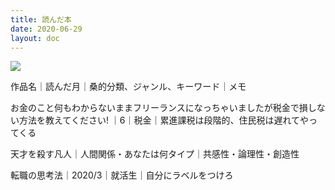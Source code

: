 ```yaml
---
title: 読んだ本
date: 2020-06-29
layout: doc
---
```


![](https://chankuwa.com/wp-content/uploads/2020/06/hon.png)

作品名｜読んだ月｜桑的分類、ジャンル、キーワード｜メモ

お金のこと何もわからないままフリーランスになっちゃいましたが税金で損しない方法を教えてください! ｜6｜税金｜累進課税は段階的、住民税は遅れてやってくる

天才を殺す凡人｜人間関係・あなたは何タイプ｜共感性・論理性・創造性

転職の思考法｜2020/3｜就活生｜自分にラベルをつけろ